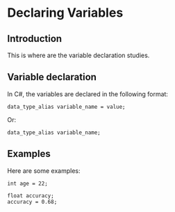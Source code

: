 # Declaring Variables

## Introduction

This is where are the variable declaration studies.


## Variable declaration

In C#, the variables are declared in the following format:

```
data_type_alias variable_name = value;
```

Or:

```
data_type_alias variable_name;
```


## Examples

Here are some examples:

```
int age = 22;

float accuracy;
accuracy = 0.68;
```